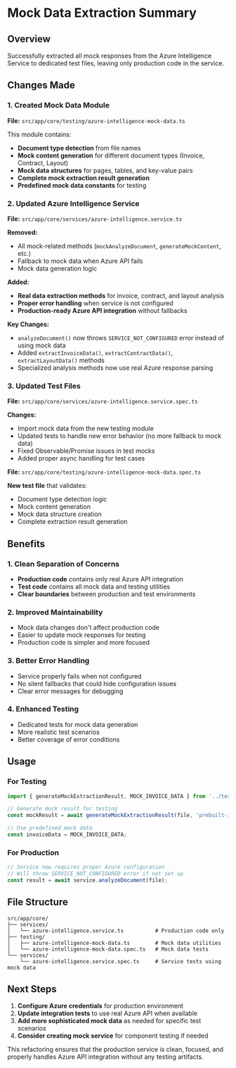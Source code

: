 # Mock Data Extraction Summary

## Overview
Successfully extracted all mock responses from the Azure Intelligence Service to dedicated test files, leaving only production code in the service.

## Changes Made

### 1. Created Mock Data Module
**File:** `src/app/core/testing/azure-intelligence-mock-data.ts`

This module contains:
- **Document type detection** from file names
- **Mock content generation** for different document types (Invoice, Contract, Layout)
- **Mock data structures** for pages, tables, and key-value pairs
- **Complete mock extraction result generation**
- **Predefined mock data constants** for testing

### 2. Updated Azure Intelligence Service
**File:** `src/app/core/services/azure-intelligence.service.ts`

**Removed:**
- All mock-related methods (`mockAnalyzeDocument`, `generateMockContent`, etc.)
- Fallback to mock data when Azure API fails
- Mock data generation logic

**Added:**
- **Real data extraction methods** for invoice, contract, and layout analysis
- **Proper error handling** when service is not configured
- **Production-ready Azure API integration** without fallbacks

**Key Changes:**
- `analyzeDocument()` now throws `SERVICE_NOT_CONFIGURED` error instead of using mock data
- Added `extractInvoiceData()`, `extractContractData()`, `extractLayoutData()` methods
- Specialized analysis methods now use real Azure response parsing

### 3. Updated Test Files
**File:** `src/app/core/services/azure-intelligence.service.spec.ts`

**Changes:**
- Import mock data from the new testing module
- Updated tests to handle new error behavior (no more fallback to mock data)
- Fixed Observable/Promise issues in test mocks
- Added proper async handling for test cases

**File:** `src/app/core/testing/azure-intelligence-mock-data.spec.ts`

**New test file** that validates:
- Document type detection logic
- Mock content generation
- Mock data structure creation
- Complete extraction result generation

## Benefits

### 1. Clean Separation of Concerns
- **Production code** contains only real Azure API integration
- **Test code** contains all mock data and testing utilities
- **Clear boundaries** between production and test environments

### 2. Improved Maintainability
- Mock data changes don't affect production code
- Easier to update mock responses for testing
- Production code is simpler and more focused

### 3. Better Error Handling
- Service properly fails when not configured
- No silent fallbacks that could hide configuration issues
- Clear error messages for debugging

### 4. Enhanced Testing
- Dedicated tests for mock data generation
- More realistic test scenarios
- Better coverage of error conditions

## Usage

### For Testing
```typescript
import { generateMockExtractionResult, MOCK_INVOICE_DATA } from '../testing/azure-intelligence-mock-data';

// Generate mock result for testing
const mockResult = await generateMockExtractionResult(file, 'prebuilt-invoice');

// Use predefined mock data
const invoiceData = MOCK_INVOICE_DATA;
```

### For Production
```typescript
// Service now requires proper Azure configuration
// Will throw SERVICE_NOT_CONFIGURED error if not set up
const result = await service.analyzeDocument(file);
```

## File Structure
```
src/app/core/
├── services/
│   └── azure-intelligence.service.ts          # Production code only
├── testing/
│   ├── azure-intelligence-mock-data.ts        # Mock data utilities
│   └── azure-intelligence-mock-data.spec.ts   # Mock data tests
└── services/
    └── azure-intelligence.service.spec.ts     # Service tests using mock data
```

## Next Steps
1. **Configure Azure credentials** for production environment
2. **Update integration tests** to use real Azure API when available
3. **Add more sophisticated mock data** as needed for specific test scenarios
4. **Consider creating mock service** for component testing if needed

This refactoring ensures that the production service is clean, focused, and properly handles Azure API integration without any testing artifacts.